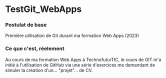 # TestGit_WebApps
### Postulat de base
Première utilisation de Git durant ma formation Web Apps (2023)

### Ce que c'est, réelement
Au cours de ma formation Web Apps à TechnofuturTIC, le cours de GIT m'a initié à l'utilisation de GitHub via une série d'exercices me demandant de simuler la création d'un... "projet"... de CV.
